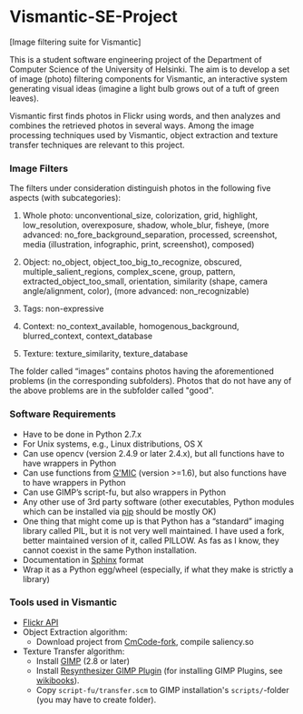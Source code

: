 # Vismantic-SE-Project
[Image filtering suite for Vismantic]

This is a student software engineering project of the Department of Computer Science of the University of Helsinki. The aim is to develop a set of image (photo) filtering components for Vismantic, an interactive system generating visual ideas (imagine a light bulb grows out of a tuft of green leaves). 

Vismantic first finds photos in Flickr using words, and then analyzes and combines the retrieved photos in several ways. Among the image processing techniques used by Vismantic, object extraction and texture transfer techniques are relevant to this project.

### Image Filters

The filters under consideration distinguish photos in the following five aspects (with subcategories):

1. Whole photo: unconventional_size, colorization, grid, highlight, low_resolution, overexposure, shadow, whole_blur, fisheye, (more advanced: no_fore_background_separation, processed, screenshot, media (illustration, infographic, print, screenshot), composed)

2. Object: no_object, object_too_big_to_recognize, obscured, multiple_salient_regions, complex_scene, group, pattern, extracted_object_too_small, orientation, similarity (shape, camera angle/alignment, color), (more advanced: non_recognizable)

3. Tags: non-expressive

4. Context: no_context_available, homogenous_background, blurred_context, context_database

5. Texture: texture_similarity, texture_database

The folder called “images” contains photos having the aforementioned problems (in the corresponding subfolders). Photos that do not have any of the above problems are in the subfolder called "good".

### Software Requirements
- Have to be done in Python 2.7.x
- For Unix systems, e.g., Linux distributions, OS X
- Can use opencv (version 2.4.9 or later 2.4.x), but all functions have to have wrappers in Python
- Can use functions from [G'MIC](http://gmic.eu) (version >=1.6), but also functions have to have wrappers in Python
- Can use GIMP’s script-fu, but also wrappers in Python
- Any other use of 3rd party software (other executables, Python modules which can be installed via [pip](https://pypi.python.org/pypi/pip) should be mostly OK)
- One thing that might come up is that Python has a “standard” imaging library called PIL, but it is not very well maintained. I have used a fork, better maintained version of it, called PILLOW. As fas as I know, they cannot coexist in the same Python installation.
- Documentation in [Sphinx](http://sphinx-doc.org) format
- Wrap it as a Python egg/wheel (especially, if what they make is strictly a library)

### Tools used in Vismantic
* [Flickr API](https://www.flickr.com/services/api/)
* Object Extraction algorithm:
  * Download project from [CmCode-fork](https://github.com/assamite/CmCode), compile saliency.so
* Texture Transfer algorithm:
  * Install [GIMP](http://www.gimp.org/) (2.8 or later)
  * Install [Resynthesizer GIMP Plugin](http://registry.gimp.org/node/25219) (for installing GIMP Plugins, see [wikibooks](http://en.wikibooks.org/wiki/GIMP/Installing_Plugins)).
  * Copy ``script-fu/transfer.scm`` to GIMP installation's ``scripts/``-folder (you may have to create folder).

